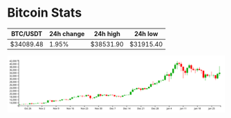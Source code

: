 # Bitcoin Stats

BTC/USDT|24h change|24h high|24h low|
|---|---|---|---|
|$34089.48|1.95%|$38531.90|$31915.40|

<img src="./chart.svg">
